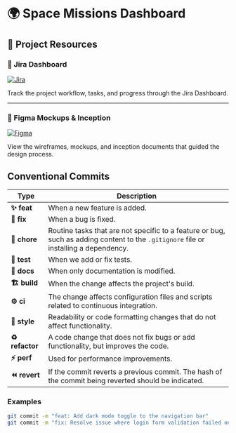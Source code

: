 # 🌍 Space Missions Dashboard

## 📌 Project Resources

### 🔗 Jira Dashboard  
[![Jira](https://img.shields.io/badge/Jira-Dashboard-0052CC?style=for-the-badge&logo=jira&logoColor=white)](https://jcdlega-1755213341901.atlassian.net/jira/software/projects/SCRUM/boards/1/backlog?atlOrigin=eyJpIjoiZDRjZTVlZmQ1MDBkNDU3YmE3YTBmYjIzMTE4YmMxZDYiLCJwIjoiaiJ9)

Track the project workflow, tasks, and progress through the Jira Dashboard.

---

### 🎨 Figma Mockups & Inception  
[![Figma](https://img.shields.io/badge/Figma-Mockups-FF7262?style=for-the-badge&logo=figma&logoColor=white)](https://www.figma.com/design/YMtw0vzrc0hYJftkCh6qmr/Space-Missions-Dashboard?node-id=16-53&t=aMuhSFetSHMg3LNa-1)

View the wireframes, mockups, and inception documents that guided the design process.


## Conventional Commits

| Type        | Description |
|-------------|-------------|
| **✨ feat**  | When a new feature is added. |
| **🐛 fix**   | When a bug is fixed. |
| **🧹 chore** | Routine tasks that are not specific to a feature or bug, such as adding content to the `.gitignore` file or installing a dependency. |
| **🧪 test**  | When we add or fix tests. |
| **📝 docs**  | When only documentation is modified. |
| **🏗️ build** | When the change affects the project's build. |
| **⚙️ ci**    | The change affects configuration files and scripts related to continuous integration. |
| **🎨 style** | Readability or code formatting changes that do not affect functionality. |
| **♻️ refactor** | A code change that does not fix bugs or add functionality, but improves the code. |
| **⚡ perf**  | Used for performance improvements. |
| **⏪ revert**| If the commit reverts a previous commit. The hash of the commit being reverted should be indicated. |
### Examples

```bash
git commit -m "feat: Add dark mode toggle to the navigation bar"
git commit -m "fix: Resolve issue where login form validation failed on mobile devices"

